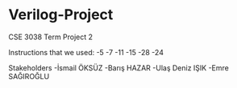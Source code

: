 # Verilog-Project
CSE 3038 Term Project 2

Instructions that we used:
-5
-7
-11
-15
-28
-24


Stakeholders
-İsmail ÖKSÜZ
-Barış HAZAR
-Ulaş Deniz IŞIK
-Emre SAĞIROĞLU



